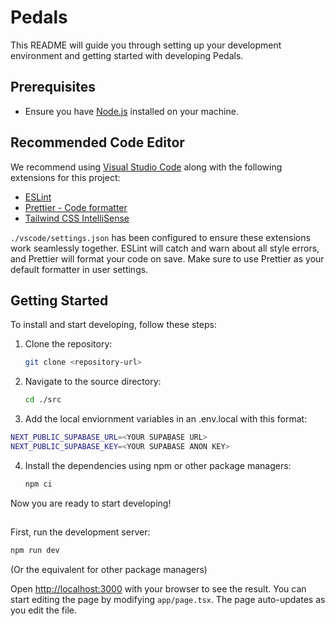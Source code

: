 # Pedals

This README will guide you through setting up your development environment and getting started with developing Pedals.

## Prerequisites

- Ensure you have [Node.js](https://nodejs.org/) installed on your machine.

## Recommended Code Editor

We recommend using [Visual Studio Code](https://code.visualstudio.com/) along with the following extensions for this project:

- [ESLint](https://marketplace.visualstudio.com/items?itemName=dbaeumer.vscode-eslint)
- [Prettier - Code formatter](https://marketplace.visualstudio.com/items?itemName=esbenp.prettier-vscode)
- [Tailwind CSS IntelliSense](https://marketplace.visualstudio.com/items?itemName=bradlc.vscode-tailwindcss)

`./vscode/settings.json` has been configured to ensure these extensions work seamlessly together. ESLint will catch and warn about all style errors, and Prettier will format your code on save. Make sure to use Prettier as your default formatter in user settings.

## Getting Started

To install and start developing, follow these steps:

1. Clone the repository:

   ```sh
   git clone <repository-url>
   ```

2. Navigate to the source directory:

   ```sh
   cd ./src
   ```

3. Add the local enviornment variables in an .env.local with this format:

```sh
NEXT_PUBLIC_SUPABASE_URL=<YOUR SUPABASE URL>
NEXT_PUBLIC_SUPABASE_KEY=<YOUR SUPABASE ANON KEY>
```

4. Install the dependencies using npm or other package managers:
   ```sh
   npm ci
   ```

Now you are ready to start developing!

##

First, run the development server:

```bash
npm run dev
```

(Or the equivalent for other package managers)

Open [http://localhost:3000](http://localhost:3000) with your browser to see the result. You can start editing the page by modifying `app/page.tsx`. The page auto-updates as you edit the file.
